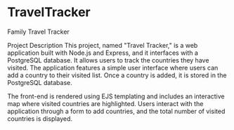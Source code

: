 # TravelTracker
Family Travel Tracker


Project Description
This project, named "Travel Tracker," is a web application built with Node.js and Express, and it interfaces with a PostgreSQL database. It allows users to track the countries they have visited. The application features a simple user interface where users can add a country to their visited list. Once a country is added, it is stored in the PostgreSQL database.

The front-end is rendered using EJS templating and includes an interactive map where visited countries are highlighted. Users interact with the application through a form to add countries, and the total number of visited countries is displayed.
